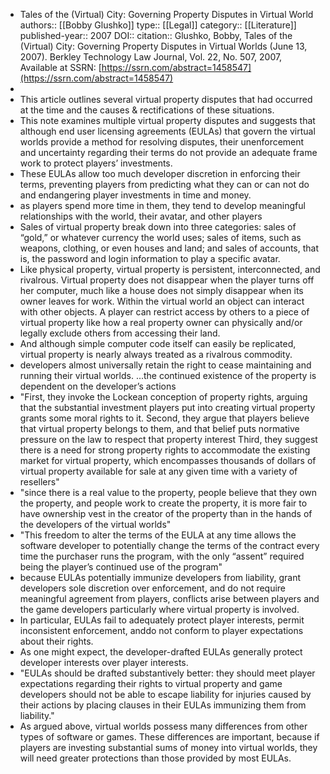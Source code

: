 - Tales of the (Virtual) City: Governing Property Disputes in Virtual World
  authors:: [[Bobby Glushko]]
  type:: [[Legal]] 
  category:: [[Literature]]  
  published-year:: 2007
  DOI::
  citation:: Glushko, Bobby, Tales of the (Virtual) City: Governing Property Disputes in Virtual Worlds (June 13, 2007). Berkley Technology Law Journal, Vol. 22, No. 507, 2007, Available at SSRN: [https://ssrn.com/abstract=1458547](https://ssrn.com/abstract=1458547)
-
- This article outlines several virtual property disputes that had occurred at the time and the causes & rectifications of these situations.
- This note examines multiple virtual property disputes and suggests that although
  end user licensing agreements (EULAs) that govern the virtual worlds provide
  a method for resolving disputes, their unenforcement and uncertainty
  regarding their terms do not provide an adequate frame work to protect
  players’ investments.
- These EULAs allow too much developer discretion in enforcing their terms,
  preventing players from predicting what they can or can not do and endangering
  player investments in time and money.
- as players spend more time in them, they tend to develop meaningful relationships with the world, their avatar, and other players
- Sales of virtual property break down into three categories: sales of “gold,” or whatever currency the world uses; sales of items, such as weapons, clothing, or even houses and land; and sales of accounts, that is, the password and login information to play a specific avatar.
- Like physical property, virtual property is persistent, interconnected, and rivalrous. Virtual property does not disappear when the player turns off her computer, much like a house does not simply disappear when its owner leaves for work. Within the virtual world an object can interact with other objects. A player can restrict access by others to a piece of virtual property like how a real property owner can physically and/or legally exclude others from accessing their land.
- And although simple computer code itself can easily be replicated, virtual property is nearly always treated as a rivalrous commodity.
- developers almost universally retain the right to cease maintaining and running their virtual worlds. ...the continued existence of the property is dependent on the developer’s actions
- "First, they invoke the Lockean conception of property rights, arguing that the substantial investment players put into creating virtual property grants some moral rights to it.
  Second, they argue that players believe that virtual property belongs to them, and that belief puts normative pressure on the law to respect that property interest
  Third, they suggest there is a need for strong property rights to accommodate the existing market for virtual property, which encompasses thousands of dollars of virtual property available for sale at any given time with a variety of resellers"
- "since there is a real value to the property, people believe that they own the property, and people work to create the property, it is more fair to have ownership vest in the creator of the property than in the hands of the developers of the virtual
   worlds"
- "This freedom to alter the terms of the EULA at any time allows the software developer to potentially change the terms of the contract
   every time the purchaser runs the program, with the only “assent” required 
  being the player’s continued use of the program"
- because EULAs potentially immunize developers from liability, grant developers sole discretion over enforcement, and do not require meaningful agreement from players, conflicts arise between players and the game developers particularly where virtual property is involved.
- In particular, EULAs fail to adequately protect player interests, permit inconsistent enforcement, anddo not conform to player expectations about their rights.
- As one might expect, the developer-drafted EULAs generally protect developer interests over player interests.
- "EULAs should be drafted substantively better: they should meet player expectations regarding their rights to virtual property and game developers should not be able to escape liability for injuries caused by their actions by placing clauses in their EULAs 
  immunizing them from liability."
- As argued above, virtual worlds possess many differences from other types of software or games. These differences are important, because if players are investing substantial sums of money into virtual worlds, they will need greater protections than those provided by most EULAs.